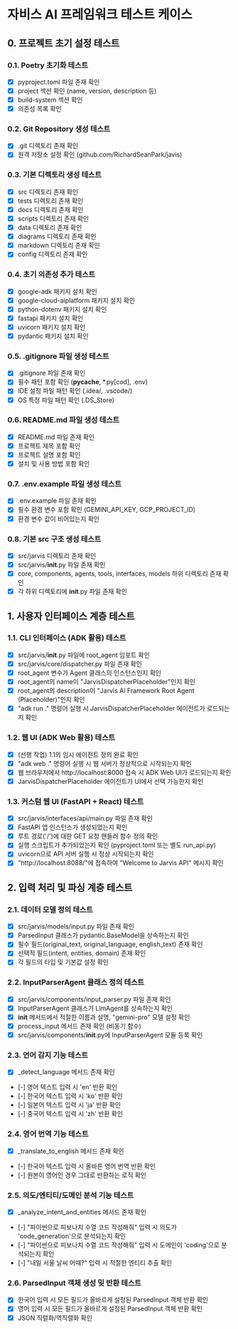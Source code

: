 # 자비스 AI 프레임워크 테스트 케이스

## 0. 프로젝트 초기 설정 테스트

### 0.1. Poetry 초기화 테스트
- [X] pyproject.toml 파일 존재 확인
- [X] project 섹션 확인 (name, version, description 등)
- [X] build-system 섹션 확인
- [X] 의존성 목록 확인

### 0.2. Git Repository 생성 테스트
- [X] .git 디렉토리 존재 확인
- [X] 원격 저장소 설정 확인 (github.com/RichardSeanPark/javis)

### 0.3. 기본 디렉토리 생성 테스트
- [X] src 디렉토리 존재 확인
- [X] tests 디렉토리 존재 확인
- [X] docs 디렉토리 존재 확인
- [X] scripts 디렉토리 존재 확인
- [X] data 디렉토리 존재 확인
- [X] diagrams 디렉토리 존재 확인
- [X] markdown 디렉토리 존재 확인
- [X] config 디렉토리 존재 확인

### 0.4. 초기 의존성 추가 테스트
- [X] google-adk 패키지 설치 확인
- [X] google-cloud-aiplatform 패키지 설치 확인
- [X] python-dotenv 패키지 설치 확인
- [X] fastapi 패키지 설치 확인
- [X] uvicorn 패키지 설치 확인
- [X] pydantic 패키지 설치 확인

### 0.5. .gitignore 파일 생성 테스트
- [X] .gitignore 파일 존재 확인
- [X] 필수 패턴 포함 확인 (__pycache__, *.py[cod], .env)
- [X] IDE 설정 파일 패턴 확인 (.idea/, .vscode/)
- [X] OS 특정 파일 패턴 확인 (.DS_Store)

### 0.6. README.md 파일 생성 테스트
- [X] README.md 파일 존재 확인
- [X] 프로젝트 제목 포함 확인
- [X] 프로젝트 설명 포함 확인
- [X] 설치 및 사용 방법 포함 확인

### 0.7. .env.example 파일 생성 테스트
- [X] .env.example 파일 존재 확인
- [X] 필수 환경 변수 포함 확인 (GEMINI_API_KEY, GCP_PROJECT_ID)
- [X] 환경 변수 값이 비어있는지 확인

### 0.8. 기본 src 구조 생성 테스트
- [X] src/jarvis 디렉토리 존재 확인
- [X] src/jarvis/__init__.py 파일 존재 확인
- [X] core, components, agents, tools, interfaces, models 하위 디렉토리 존재 확인
- [X] 각 하위 디렉토리에 __init__.py 파일 존재 확인

## 1. 사용자 인터페이스 계층 테스트

### 1.1. CLI 인터페이스 (ADK 활용) 테스트
- [X] src/jarvis/__init__.py 파일에 root_agent 임포트 확인
- [X] src/jarvis/core/dispatcher.py 파일 존재 확인
- [X] root_agent 변수가 Agent 클래스의 인스턴스인지 확인
- [X] root_agent의 name이 "JarvisDispatcherPlaceholder"인지 확인
- [X] root_agent의 description이 "Jarvis AI Framework Root Agent (Placeholder)"인지 확인
- [X] "adk run ." 명령어 실행 시 JarvisDispatcherPlaceholder 에이전트가 로드되는지 확인

### 1.2. 웹 UI (ADK Web 활용) 테스트
- [X] (선행 작업) 1.1의 임시 에이전트 정의 완료 확인
- [X] "adk web ." 명령어 실행 시 웹 서버가 정상적으로 시작되는지 확인
- [X] 웹 브라우저에서 http://localhost:8000 접속 시 ADK Web UI가 로드되는지 확인
- [X] JarvisDispatcherPlaceholder 에이전트가 UI에서 선택 가능한지 확인

### 1.3. 커스텀 웹 UI (FastAPI + React) 테스트
- [X] src/jarvis/interfaces/api/main.py 파일 존재 확인
- [X] FastAPI 앱 인스턴스가 생성되었는지 확인
- [X] 루트 경로('/')에 대한 GET 요청 핸들러 함수 정의 확인
- [X] 실행 스크립트가 추가되었는지 확인 (pyproject.toml 또는 별도 run_api.py)
- [X] uvicorn으로 API 서버 실행 시 정상 시작되는지 확인
- [X] "http://localhost:8088/"에 접속하여 "Welcome to Jarvis API" 메시지 확인

## 2. 입력 처리 및 파싱 계층 테스트

### 2.1. 데이터 모델 정의 테스트
- [X] src/jarvis/models/input.py 파일 존재 확인
- [X] ParsedInput 클래스가 pydantic.BaseModel을 상속하는지 확인
- [X] 필수 필드(original_text, original_language, english_text) 존재 확인
- [X] 선택적 필드(intent, entities, domain) 존재 확인
- [X] 각 필드의 타입 및 기본값 설정 확인

### 2.2. InputParserAgent 클래스 정의 테스트
- [X] src/jarvis/components/input_parser.py 파일 존재 확인
- [X] InputParserAgent 클래스가 LlmAgent를 상속하는지 확인
- [X] __init__ 메서드에서 적절한 이름과 설명, "gemini-pro" 모델 설정 확인
- [X] process_input 메서드 존재 확인 (비동기 함수)
- [X] src/jarvis/components/__init__.py에 InputParserAgent 모듈 등록 확인

### 2.3. 언어 감지 기능 테스트
- [X] _detect_language 메서드 존재 확인
- [-] 영어 텍스트 입력 시 'en' 반환 확인
- [-] 한국어 텍스트 입력 시 'ko' 반환 확인
- [-] 일본어 텍스트 입력 시 'ja' 반환 확인
- [-] 중국어 텍스트 입력 시 'zh' 반환 확인

### 2.4. 영어 번역 기능 테스트
- [X] _translate_to_english 메서드 존재 확인
- [-] 한국어 텍스트 입력 시 올바른 영어 번역 반환 확인
- [-] 원본이 영어인 경우 그대로 반환하는 로직 확인

### 2.5. 의도/엔티티/도메인 분석 기능 테스트
- [X] _analyze_intent_and_entities 메서드 존재 확인
- [-] "파이썬으로 피보나치 수열 코드 작성해줘" 입력 시 의도가 'code_generation'으로 분석되는지 확인
- [-] "파이썬으로 피보나치 수열 코드 작성해줘" 입력 시 도메인이 'coding'으로 분석되는지 확인
- [-] "내일 서울 날씨 어때?" 입력 시 적절한 엔티티 추출 확인

### 2.6. ParsedInput 객체 생성 및 반환 테스트
- [X] 한국어 입력 시 모든 필드가 올바르게 설정된 ParsedInput 객체 반환 확인
- [X] 영어 입력 시 모든 필드가 올바르게 설정된 ParsedInput 객체 반환 확인
- [X] JSON 직렬화/역직렬화 확인
